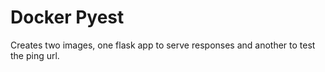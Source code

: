 # Docker Pyest
Creates two images, one flask app to serve responses and another to test the ping url. 
